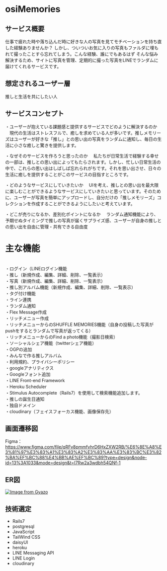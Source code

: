 # osiMemories

## サービス概要
 仕事で疲れた時や落ち込んだ時に好きな人の写真を見てモチベーションを持ち直した経験ありませんか？
しかし、ついついお気に入りの写真もファルダに埋もれて撮ったことすら忘れてしまう。こんな経験、誰にでもあるはず
そんな悩み解決するため、サイトに写真を管理、定期的に撮った写真をLINEでランダムに届けてくれるサービスです。

## 想定されるユーザー層
推しと生活を共にしたい人

## サービスコンセプト
・ユーザーが抱えている課題感と提供するサービスでどのように解決するのか
　現代の生活はストレスフルで、癒しを求めている人が多いです。推しメモリーズはユーザーが好きな「推し」との思い出の写真をランダムに通知し、毎日の生活に小さな癒しと驚きを提供します。

・なぜそのサービスを作ろうと思ったのか
　私たちが日常生活で経験する幸せの一部は、推しとの思い出によってもたらされます。しかし、忙しい日常生活の中で、これらの思い出はしばしば忘れられがちです。それを思い出させ、日々の生活に癒しを提供することがこのサービスの目指すところです。

・どのようなサービスにしていきたいか
　UIを考え、推しとの思い出を最大限に楽しむことができるようなサービスにしていきたいと思っています。そのために、ユーザーが写真を簡単にアップロードし、自分だけの「推しメモリーズ」コレクションを作成することができるようにしたいと考えています。

・どこが売りになるか、差別化ポイントになるか
　ランダム通知機能により、予期せぬタイミングで推しの写真が届くサプライズ感、ユーザーが自身の推しとの思い出を自由に管理・共有できる自由度

# 主な機能

<br>・ログイン（LINEログイン機能
<br>・推し（新規作成、編集、詳細、削除、一覧表示）
<br>・写真（新規作成、編集、詳細、削除、一覧表示）
<br>・推し別アルバム機能（新規作成、編集、詳細、削除、一覧表示）
<br>・タグ付け機能
<br>・ライン連携
<br>・ランダム通知
<br>・Flex Message作成
<br>・リッチメニュー作成
<br>・リッチメニューからのSHUFFLE MEMORIES機能（自身の投稿した写真がpushをするとランダムで写真が返ってくる）
<br>・リッチメニューからのFind a photo機能（撮影日検索）
<br>・ソーシャルシェア機能（twitterシェア機能）
<br>・OGPの追加
<br>・みんなで作る推しアルバム
<br>・利用規約、プライバシーポリシー
<br>・googleアナリティクス
<br>・Googleフォント追加
<br>・LINE Front-end Framework
<br>・Heroku Scheduler
<br>・Stimulus Autocomplete（Rails7）を使用して検索機能追加します。
<br>・推しの誕生日通知
<br>・独自ドメイン
<br>・cloudinary（フェイスフォーカス機能、画像保存先）</br>

## 画面遷移図
Figma： https://www.figma.com/file/qRFv8pmmfvhrD6HxZXW2RB/%E6%8E%A8%E3%81%97%E3%83%A1%E3%83%A2%E3%83%AA%E3%83%BC%E3%82%BA%EF%BC%88%E4%BB%AE%EF%BC%89?type=design&node-id=13%3A1033&mode=design&t=I7Rw2a3wdbh54QNf-1

## ER図
[![Image from Gyazo](https://i.gyazo.com/72436008ce73d9cebe5430877e7f962c.png)](https://gyazo.com/72436008ce73d9cebe5430877e7f962c)

## 技術選定
- Rails7
- postgresql
- JavaScript
- TailWind CSS
- daisyUI
- heroku
- LINE Messaging API
- LINE Login
- cloudinary
